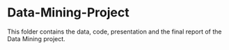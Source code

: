 # Data-Mining-Project
This folder contains the data, code, presentation and the final report of the Data Mining project. 
